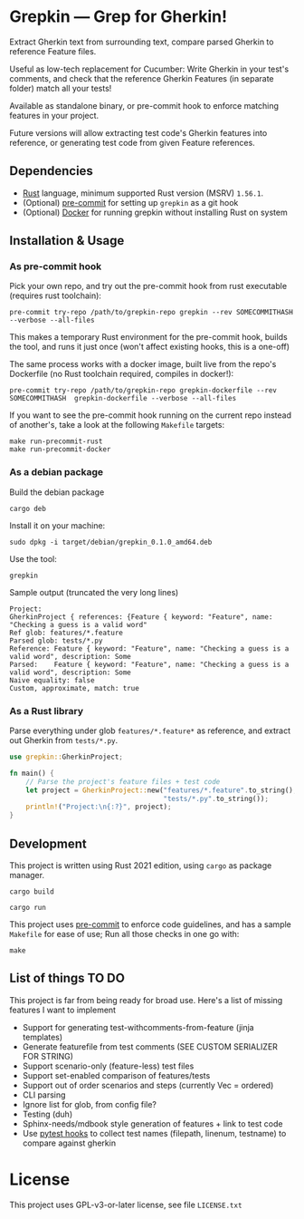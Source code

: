 # Grepkin — Grep for Gherkin!

Extract Gherkin text from surrounding text, compare parsed Gherkin to reference
Feature files.

Useful as low-tech replacement for Cucumber: Write Gherkin in your test's
comments, and check that the reference Gherkin Features (in separate folder)
match all your tests!

Available as standalone binary, or pre-commit hook to enforce matching features
in your project.


Future versions will allow extracting test code's Gherkin features into
reference, or generating test code from given Feature references.


## Dependencies

-   [Rust](https://www.rust-lang.org/) language, minimum supported Rust version (MSRV) `1.56.1`.
-   (Optional) [pre-commit](https://pre-commit.com) for setting up `grepkin` as a git hook
-   (Optional) [Docker](https://www.docker.com/) for running grepkin without installing Rust on system

## Installation & Usage

### As pre-commit hook

Pick your own repo, and try out the pre-commit hook from rust executable (requires rust toolchain):

    pre-commit try-repo /path/to/grepkin-repo grepkin --rev SOMECOMMITHASH --verbose --all-files

This makes a temporary Rust environment for the pre-commit hook, builds the
tool, and runs it just once (won't affect existing hooks, this is a one-off)


The same process works with a docker image, built live from the repo's Dockerfile (no Rust toolchain required, compiles in docker!):

    pre-commit try-repo /path/to/grepkin-repo grepkin-dockerfile --rev SOMECOMMITHASH  grepkin-dockerfile --verbose --all-files

If you want to see the pre-commit hook running on the current repo instead of
another's, take a look at the following `Makefile` targets:

    make run-precommit-rust
    make run-precommit-docker

### As a debian package

Build the debian package

    cargo deb

Install it on your machine:

    sudo dpkg -i target/debian/grepkin_0.1.0_amd64.deb

Use the tool:

    grepkin

Sample output (truncated the very long lines)

```
Project:
GherkinProject { references: {Feature { keyword: "Feature", name: "Checking a guess is a valid word"
Ref glob: features/*.feature
Parsed glob: tests/*.py
Reference: Feature { keyword: "Feature", name: "Checking a guess is a valid word", description: Some
Parsed:    Feature { keyword: "Feature", name: "Checking a guess is a valid word", description: Some
Naive equality: false
Custom, approximate, match: true
```

<!-- ### As a Docker container -->

<!-- The project's `Dockerfile` is mainly used for pre-commit hook, but can be used standalone. -->

<!-- Build it as a docker image: -->

<!--     make build-docker -->

<!-- and run as a docker container: -->

<!--     make run-docker -->


### As a Rust library

Parse everything under glob `features/*.feature*` as reference, and extract out
Gherkin from `tests/*.py`.

```rust
use grepkin::GherkinProject;

fn main() {
    // Parse the project's feature files + test code
    let project = GherkinProject::new("features/*.feature".to_string(),
                                      "tests/*.py".to_string());
    println!("Project:\n{:?}", project);
}
```

## Development

This project is written using Rust 2021 edition, using `cargo` as package
manager.

    cargo build

    cargo run

This project uses [pre-commit](https://pre-commit.com/) to enforce code guidelines, and has a
sample `Makefile` for ease of use; Run all those checks in one go with:

    make



## List of things TO DO

This project is far from being ready for broad use. Here's a list of missing
features I want to implement

-   Support for generating test-withcomments-from-feature (jinja templates)
-   Generate featurefile from test comments (SEE CUSTOM SERIALIZER FOR STRING)
-   Support scenario-only (feature-less) test files
-   Support set-enabled comparison of features/tests
-   Support out of order scenarios and steps (currently Vec = ordered)
-   CLI parsing
-   Ignore list for glob, from config file?
-   Testing (duh)
-   Sphinx-needs/mdbook style generation of features + link to test code
-   Use [pytest hooks](https://pytest.org/en/7.1.x/reference/reference.html#test-running-runtest-hooks) to collect test names (filepath, linenum, testname) to compare against gherkin

# License

This project uses GPL-v3-or-later license, see file `LICENSE.txt`
